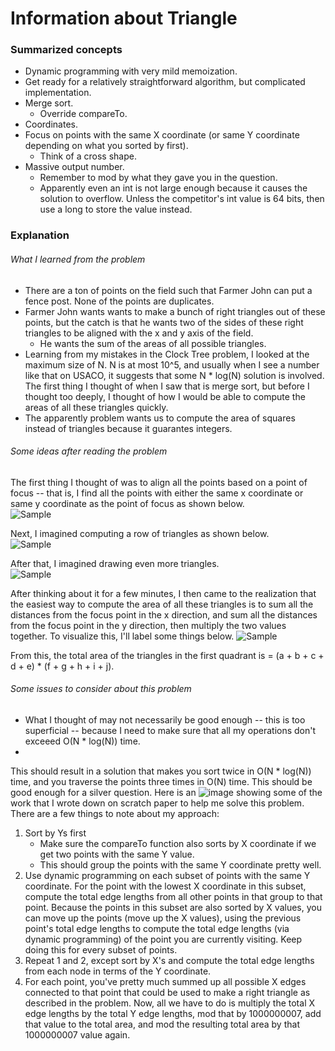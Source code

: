 # Information about Triangle
### Summarized concepts
  - Dynamic programming with very mild memoization.
  - Get ready for a relatively straightforward algorithm, but complicated implementation.
  - Merge sort.
    - Override compareTo.
  - Coordinates.
  - Focus on points with the same X coordinate (or same Y coordinate depending on what you sorted by first).
    - Think of a cross shape.
  - Massive output number.
    - Remember to mod by what they gave you in the question.
    - Apparently even an int is not large enough because it causes the solution to overflow. Unless the competitor's int value is 64 bits, then use a long to store the value instead.

### Explanation
###### What I learned from the problem
  - There are a ton of points on the field such that Farmer John can put a fence post. None of the points are duplicates.
  - Farmer John wants wants to make a bunch of right triangles out of these points, but the catch is that he wants two of the sides of these right triangles to be aligned with the x and y axis of the field.  
      - He wants the sum of the areas of all possible triangles.
  - Learning from my mistakes in the Clock Tree problem, I looked at the maximum size of N. N is at most 10^5, and usually when I see a number like that on USACO, it suggests that some N * log(N) solution is involved. The first thing I thought of when I saw that is merge sort, but before I thought too deeply, I thought of how I would be able to compute the areas of all these triangles quickly. 
  - The apparently problem wants us to compute the area of squares instead of triangles because it guarantes integers.  

###### Some ideas after reading the problem
The first thing I thought of was to align all the points based on a point of focus -- that is, I find all the points with either the same x coordinate or same y coordinate as the point of focus as shown below.  
![Sample](https://github.com/TurtleCamera/USACO-TurtleCamera/blob/main/CSE%20199%20Workspace/images/Triangle_2.png)

Next, I imagined computing a row of triangles as shown below.  
![Sample](https://github.com/TurtleCamera/USACO-TurtleCamera/blob/main/CSE%20199%20Workspace/images/Triangle_3.png)

After that, I imagined drawing even more triangles.  
![Sample](https://github.com/TurtleCamera/USACO-TurtleCamera/blob/main/CSE%20199%20Workspace/images/Triangle_4.png)

After thinking about it for a few minutes, I then came to the realization that the easiest way to compute the area of all these triangles is to sum all the distances from the focus point in the x direction, and sum all the distances from the focus point in the y direction, then multiply the two values together. To visualize this, I'll label some things below.
![Sample](https://github.com/TurtleCamera/USACO-TurtleCamera/blob/main/CSE%20199%20Workspace/images/Triangle_6.png)

From this, the total area of the triangles in the first quadrant is = (a + b + c + d + e) * (f + g + h + i + j).  

###### Some issues to consider about this problem
  - What I thought of may not necessarily be good enough -- this is too superficial -- because I need to make sure that all my operations don't exceeed O(N * log(N)) time.
  - 

This should result in a solution that makes you sort twice in O(N * log(N)) time, and you traverse the points three times in O(N) time. This should be good enough for a silver question. Here is an ![image](https://github.com/TurtleCamera/USACO-TurtleCamera/blob/main/CSE%20199%20Workspace/images/Triangle.jpg) showing some of the work that I wrote down on scratch paper to help me solve this problem.  
There are a few things to note about my approach:
1. Sort by Ys first
    - Make sure the compareTo function also sorts by X coordinate if we get two points with the same Y value.
    - This should group the points with the same Y coordinate pretty well.
2. Use dynamic programming on each subset of points with the same Y coordinate. For the point with the lowest X coordinate in this subset, compute the total edge lengths from all other points in that group to that point. Because the points in this subset are also sorted by X values, you can move up the points (move up the X values), using the previous point's total edge lengths to compute the total edge lengths (via dynamic programming) of the point you are currently visiting. Keep doing this for every subset of points.
3. Repeat 1 and 2, except sort by X's and compute the total edge lengths from each node in terms of the Y coordinate.
4. For each point, you've pretty much summed up all possible X edges connected to that point that could be used to make a right triangle as described in the problem. Now, all we have to do is multiply the total X edge lengths by the total Y edge lengths, mod that by 1000000007, add that value to the total area, and mod the resulting total area by that 1000000007 value again.
